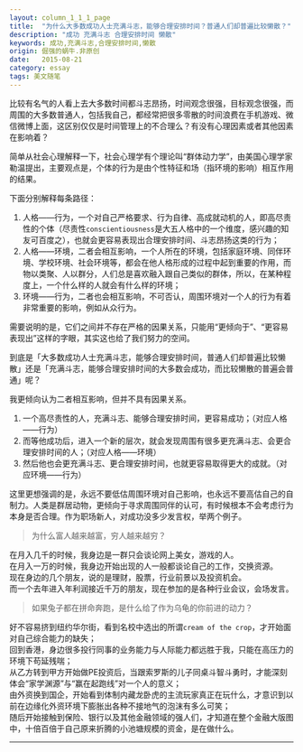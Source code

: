 ```yaml
---
layout: column_1_1_1_page
title:  "为什么大多数成功人士充满斗志，能够合理安排时间？普通人们却普遍比较懒散？"
description: "成功 充满斗志 合理安排时间 懒散"
keywords: 成功,充满斗志,合理安排时间,懒散
origin: 倔强的蜗牛.非原创
date:   2015-08-21
category: essay
tags: 美文随笔
---
```

比较有名气的人看上去大多数时间都斗志昂扬，时间观念很强，目标观念很强，而周围的大多数普通人，包括我自己，都经常把很多零散的时间浪费在手机游戏、微信微博上面，这区别仅仅是时间管理上的不合理么？有没有心理因素或者其他因素在影响着？
<!--more-->
简单从社会心理解释一下，社会心理学有个理论叫“群体动力学”，由美国心理学家勒温提出，主要观点是，个体的行为是由个性特征和场（指环境的影响）相互作用的结果。

下面分别解释每条路径：  
1. 人格——行为，一个对自己严格要求、行为自律、高成就动机的人，即高尽责性的个体（尽责性`conscientiousness`是大五人格中的一个维度，感兴趣的知友可百度之），也就会更容易表现出合理安排时间、斗志昂扬这类的行为；  
2. 人格——环境，二者会相互影响，一个人所在的环境，包括家庭环境、同伴环境、学校环境、社会环境等，都会在他人格形成的过程中起到重要的作用，而物以类聚、人以群分，人们总是喜欢融入跟自己类似的群体，所以，在某种程度上，一个什么样的人就会有什么样的环境；  
3. 环境——行为，二者也会相互影响，不可否认，周围环境对一个人的行为有着非常重要的影响，例如从众行为。

需要说明的是，它们之间并不存在严格的因果关系，只能用“更倾向于”、“更容易表现出”这样的字眼，其实这也给了我们努力的空间。

到底是「大多数成功人士充满斗志，能够合理安排时间，普通人们却普遍比较懒散」还是「充满斗志，能够合理安排时间的大多数会成功，而比较懒散的普遍会普通」呢？

我更倾向认为二者相互影响，但并不具有因果关系。  
1. 一个高尽责性的人，充满斗志、能够合理安排时间，更容易成功；（对应人格——行为）  
2. 而等他成功后，进入一个新的层次，就会发现周围有很多更充满斗志、会更合理安排时间的人；（对应人格——环境）  
3. 然后他也会更充满斗志、更合理安排时间，也就更容易取得更大的成就。（对应环境——行为）

这里更想强调的是，永远不要低估周围环境对自己影响，也永远不要高估自己的自制力。人类是群居动物，更倾向于寻求周围同伴的认可，有时候根本不会考虑行为本身是否合理。作为职场新人，对成功没多少发言权，举两个例子。

> 为什么富人越来越富，穷人越来越穷？

在月入几千的时候，我身边是一群只会谈论网上美女，游戏的人。  
在月入一万的时候，我身边开始出现的人一般都谈论自己的工作，交换资源。  
现在身边的几个朋友，说的是理财，股票，行业前景以及投资机会。  
而一个去年进入年利润接近千万的朋友，现在参加的是各种行业会议，会场发言。  

> 如果兔子都在拼命奔跑，是什么给了作为乌龟的你前进的动力？

好不容易挤到纽约华尔街，看到名校中选出的所谓`cream of the crop`，才开始面对自己综合能力的缺失；  
回到香港，身边很多投行同事的业务能力与人际能力都远胜于我，只能在高压力的环境下苟延残喘；  
从乙方转到甲方开始做PE投资后，当跟索罗斯的儿子同桌斗智斗勇时，才能深刻体会“家学渊源”与“赢在起跑线”对一个人的意义；  
由外资换到国企，开始看到体制内藏龙卧虎的主流玩家真正在玩什么，才意识到以前在边缘化外资环境下膨胀出各种不接地气的泡沫有多么可笑；  
随后开始接触到保险、银行以及其他金融领域的强人们，才知道在整个金融大版图中，十倍百倍于自己原来折腾的小池塘规模的资金，是在做什么。  

---------------------------------------
